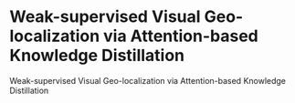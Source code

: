# Weak-supervised Visual Geo-localization via Attention-based Knowledge Distillation
Weak-supervised Visual Geo-localization via Attention-based Knowledge Distillation
